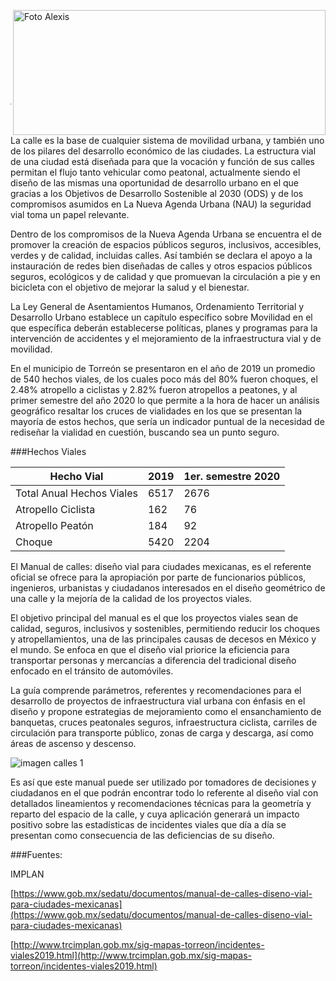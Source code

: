 <p>
   <a title="ir a Otras Publicaciones" href="http://www.trcimplan.gob.mx/autores/julio-alexis-magana-cisneros.html"><img class="img-responsive contenido-imagen" src="../imagenes/128/arq-julio-alexis-magana-cisneros-top2.png" align="right" alt="Foto Alexis" width="500" height="200"></a>
</p>

</br></br></br></br></br></br></br></br>

---

La calle es la base de cualquier sistema de movilidad urbana, y también uno de los pilares del desarrollo económico de las ciudades. La estructura vial de una ciudad está diseñada para que la vocación y función de sus calles permitan el flujo tanto vehicular como peatonal, actualmente siendo el diseño de las mismas una oportunidad de desarrollo urbano en el que gracias a los Objetivos de Desarrollo Sostenible al 2030 (ODS) y de los compromisos asumidos en La Nueva Agenda Urbana (NAU) la seguridad vial toma un papel relevante.

Dentro de los compromisos de la Nueva Agenda Urbana se encuentra el de promover la creación de espacios públicos seguros, inclusivos, accesibles, verdes y de calidad, incluidas calles. Así también se declara el apoyo a la instauración de redes bien diseñadas de calles y otros espacios públicos seguros, ecológicos y de calidad y que promuevan la circulación a pie y en bicicleta con el objetivo de mejorar la salud y el bienestar.

La Ley General de Asentamientos Humanos, Ordenamiento Territorial y Desarrollo Urbano establece un capítulo específico sobre Movilidad en el que específica deberán establecerse políticas, planes y programas para la intervención de accidentes y el mejoramiento de la infraestructura vial y de movilidad.

En el municipio de Torreón se presentaron en el año de 2019 un promedio de 540 hechos viales, de los cuales poco más del 80% fueron choques, el 2.48% atropello a ciclistas y 2.82% fueron atropellos a peatones, y al primer semestre del año 2020 lo que permite a la hora de hacer un análisis geográfico resaltar los cruces de vialidades en los que se presentan la mayoría de estos hechos, que sería un indicador puntual de la necesidad de rediseñar la vialidad en cuestión, buscando sea un punto seguro.

###Hechos Viales

Hecho Vial                |2019  |1er. semestre 2020 |
--------------------------|------|-------------------|
Total Anual Hechos Viales |6517  |2676               |
Atropello Ciclista        |162   |76                 |
Atropello Peatón          |184   |92                 |
Choque                    |5420  |2204               |




El Manual de calles: diseño vial para ciudades mexicanas, es el referente oficial se ofrece para la apropiación por parte de funcionarios públicos, ingenieros, urbanistas y ciudadanos interesados en el diseño geométrico de una calle y la mejoría de la calidad de los proyectos viales.

El objetivo principal del manual es el que los proyectos viales sean de calidad, seguros, inclusivos y sostenibles, permitiendo reducir los choques y atropellamientos, una de las principales causas de decesos en México y el mundo. Se enfoca en que el diseño vial priorice la eficiencia para transportar personas y mercancías a diferencia del tradicional diseño enfocado en el tránsito de automóviles.

La guía comprende parámetros, referentes y recomendaciones para el desarrollo de proyectos de infraestructura vial urbana con énfasis en el diseño y propone estrategias de mejoramiento como el ensanchamiento de banquetas, cruces peatonales seguros, infraestructura ciclista, carriles de circulación para transporte público, zonas de carga y descarga, así como áreas de ascenso y descenso.

<img class="img-responsive" src="manual-de-calles-y-la-seguridad-vial-sep-2020/ima01.jpg" alt="imagen calles 1">


Es así que este manual puede ser utilizado por tomadores de decisiones y ciudadanos en el que podrán encontrar todo lo referente al diseño vial con detallados lineamientos y recomendaciones técnicas para la geometría y reparto del espacio de la calle, y cuya aplicación generará un impacto positivo sobre las estadísticas de incidentes viales que día a día se presentan como consecuencia de las deficiencias de su diseño.

###Fuentes:

IMPLAN

[https://www.gob.mx/sedatu/documentos/manual-de-calles-diseno-vial-para-ciudades-mexicanas](https://www.gob.mx/sedatu/documentos/manual-de-calles-diseno-vial-para-ciudades-mexicanas)

[http://www.trcimplan.gob.mx/sig-mapas-torreon/incidentes-viales2019.html](http://www.trcimplan.gob.mx/sig-mapas-torreon/incidentes-viales2019.html)

